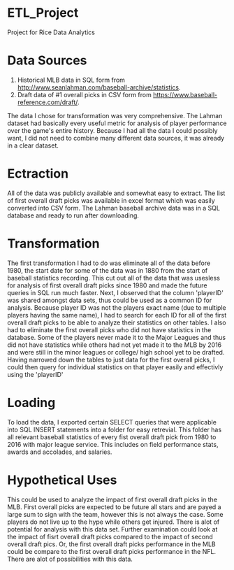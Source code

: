# ETL_Project
Project for Rice Data Analytics

# Data Sources
1. Historical MLB data in SQL form from http://www.seanlahman.com/baseball-archive/statistics.
2. Draft data of #1 overall picks in CSV form from https://www.baseball-reference.com/draft/.

The data I chose for transformation was very comprehensive. The Lahman dataset had basically every useful metric for analysis of player performance over the game's entire history. Because I had all the data I could possibly want, I did not need to combine many different data sources, it was already in a clear dataset.

# Ectraction
All of the data was publicly available and somewhat easy to extract. The list of first overall draft picks was available in excel format which was easily converted into CSV form. The Lahman baseball archive data was in a SQL database and ready to run after downloading.

# Transformation
The first transformation I had to do was eliminate all of the data before 1980, the start date for some of the data was in 1880 from the start of baseball statistics recording. This cut out all of the data that was usesless for analysis of first overall draft picks since 1980 and made the future queries in SQL run much faster. Next, I observed that the column 'playerID' was shared amongst data sets, thus could be used as a common ID for analysis. Because player ID was not the players exact name (due to multiple players having the same name), I had to search for each ID for all of the first overall draft picks to be able to analyze their statistics on other tables. I also had to eliminate the first overall picks who did not have statistics in the database. Some of the players never made it to the Major Leagues and thus did not have statistics while others had not yet made it to the MLB by 2016 and were still in the minor leagues or college/ high school yet to be drafted. Having narrowed down the tables to just data for the first overall picks, I could then query for individual statistics on that player easily and effectivly using the 'playerID'

# Loading
To load the data, I exported certain SELECT queries that were applicable into SQL INSERT statements into a folder for easy retrevial. This folder has all relevant baseball statistics of every fist overall draft pick from 1980 to 2016 with major league service. This includes on field performance stats, awards and accolades, and salaries.

# Hypothetical Uses
This could be used to analyze the impact of first overall draft picks in the MLB. First overall picks are expected to be future all stars and are payed a large sum to sign with the team, however this is not always the case. Some players do not live up to the hype while others get injured. There is alot of potential for analysis with this data set. Further examination could look at the impact of fisrt overall draft picks compared to the impact of second overall draft pics. Or, the first overall draft picks performance in the MLB could be compare to the first overall draft picks performance in the NFL. There are alot of possibilities with this data.
